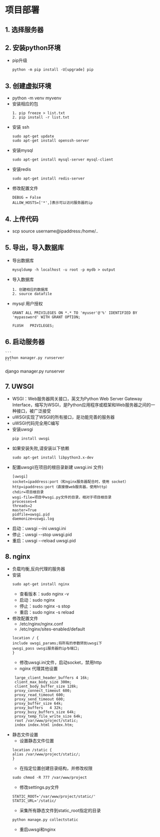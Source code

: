 # 项目部署
## 1. 选择服务器
## 2. 安装python环境
- pip升级
    ```
    python -m pip install -U[upgrade] pip
    ```
## 3. 创建虚拟环境
- python -m venv myvenv
- 安装相应的包
    ```
    1. pip freeze > list.txt
    2. pip install -r list.txt
    ```
- 安装 ssh
    ```
    sudo apt-get update
    sudo apt-get install openssh-server
    ```
- 安装mysql
    ```
    sudo apt-get install mysql-server mysql-client
    ```
- 安装redis
    ```
    sudo apt-get install redis-server
    ```
- 修改配置文件
    ```
    DEBUG = False
    ALLOW_HOSTS=['*',]表示可以访问服务器的ip
    ```

## 4. 上传代码
- scp source username@ipaddress:/home/..

## 5. 导出，导入数据库
- 导出数据库
    ```
    mysqldump -h localhost -u root -p mydb > output
    ```
- 导入数据库
    ```
    1. 创建相应的数据库
    2. source datafile
    ```
- mysql 用户授权
    ```
    GRANT ALL PRIVILEGES ON *.* TO 'myuser'@'%' IDENTIFIED BY 'mypassword' WITH GRANT OPTION;

    FLUSH   PRIVILEGES;
    ```

## 6. 启动服务器

    ```
    python manager.py runserver
    ```

django manager.py runserver


## 7. UWSGI

- WSGI：Web服务器网关接口，英文为Python Web Server Gateway Interface，缩写为WSGI，是Python应用程序或框架和Web服务器之间的一种接口，被广泛接受
- uWSGI实现了WSGI的所有接口，是功能完善的服务器
- uWSGI代码完全用C编写
- 安装uwsgi
    ```
    pip install uwsgi
    ```
- 如果安装失败,请安装以下依赖
    ```
    sudo apt-get install libpython3.x-dev
    ```
- 配置uwsgi(在项目的根目录新建 uwsgi.ini 文件)
    ```
    [uwsgi]
    socket=ipaddress:port（和nginx服务器配合时，使用 socket）
    http=ipaddress:port（直接做web服务器，使用http）
    chdir=项目根目录
    wsgi-file=项目中wsgi.py文件的目录，相对于项目根目录
    processes=4
    threads=2
    master=True
    pidfile=uwsgi.pid
    daemonize=uswgi.log
    ```
- 启动：uwsgi --ini uwsgi.ini
- 停止：uwsgi --stop uwsgi.pid
- 重启：uwsgi --reload uwsgi.pid

## 8. nginx
- 负载均衡,反向代理的服务器
- 安装
    ```
    sudo apt-get install nginx
    ```
    + 查看版本：sudo nginx -v
    + 启动：sudo nginx
    + 停止：sudo nginx -s stop
    + 重启：sudo nginx -s reload
- 修改配置文件
    + /etc/nginx/nginx.conf
    + /etc/nginx/sites-enabled/default
    ```
    location / {
    include uwsgi_params;将所有的参数转到uwsgi下
    uwsgi_pass uwsgi服务器的ip与端口;
    }
    ```
    + 修改uwsgi.ini文件，启动socket，禁用http
    + nginx 代理其他设置
    ```
     large_client_header_buffers 4 16k;
     client_max_body_size 300m;
     client_body_buffer_size 128k;
     proxy_connect_timeout 600;
     proxy_read_timeout 600;
     proxy_send_timeout 600;
     proxy_buffer_size 64k;
     proxy_buffers   4 32k;
     proxy_busy_buffers_size 64k;
     proxy_temp_file_write_size 64k;
     root /var/www/project/static;
     index index.html index.htm;
    ```
- 静态文件设置
    + 设置静态文件位置
    ```
    location /static {
    alias /var/www/project/static/;
    }
    ```
    + 在指定位置创建目录结构，并修改权限
    ```
    sudo chmod -R 777 /var/www/project
    ```
    + 修改settings.py文件
    ```
    STATIC_ROOT='/var/www/project/static/'
    STATIC_URL='/static/
    ```
    + 采集所有静态文件到static_root指定的目录
    ```
    python manage.py collectstatic
    ```
    + 重启uwsgi和nginx



